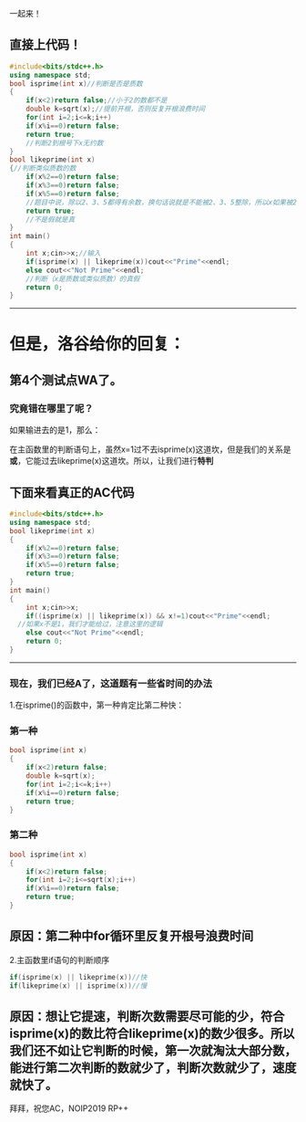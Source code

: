 一起来！

## 直接上代码！

```cpp
#include<bits/stdc++.h>
using namespace std;
bool isprime(int x)//判断是否是质数
{
    if(x<2)return false;//小于2的数都不是
    double k=sqrt(x);//提前开根，否则反复开根浪费时间
    for(int i=2;i<=k;i++)
    if(x%i==0)return false;
    return true;
    //判断2到根号下x无约数
}
bool likeprime(int x)
{//判断类似质数的数
    if(x%2==0)return false;
    if(x%3==0)return false;
    if(x%5==0)return false;
    //题目中说，除以2、3、5都得有余数，换句话说就是不能被2、3、5整除，所以x如果被2、3、5整除，直接拜拜
    return true;
    //不是假就是真
}
int main()
{
    int x;cin>>x;//输入
    if(isprime(x) || likeprime(x))cout<<"Prime"<<endl;
    else cout<<"Not Prime"<<endl;
    //判断（x是质数或类似质数）的真假
    return 0;
}
```
-------------
# 但是，洛谷给你的回复：
## 第4个测试点WA了。
### 究竟错在哪里了呢？
如果输进去的是1，那么：

在主函数里的判断语句上，虽然x=1过不去isprime(x)这道坎，但是我们的关系是**或**，它能过去likeprime(x)这道坎。所以，让我们进行**特判**

## 下面来看真正的AC代码
```cpp
#include<bits/stdc++.h>
using namespace std;
bool likeprime(int x)
{
    if(x%2==0)return false;
    if(x%3==0)return false;
    if(x%5==0)return false;
    return true;
}
int main()
{
    int x;cin>>x;
    if((isprime(x) || likeprime(x)) && x!=1)cout<<"Prime"<<endl;
  //如果x不是1，我们才能给过，注意这里的逻辑
    else cout<<"Not Prime"<<endl;
    return 0;
}
```
-----------
### 现在，我们已经A了，这道题有一些省时间的办法
1.在isprime()的函数中，第一种肯定比第二种快：
### 第一种
```cpp
bool isprime(int x)
{
    if(x<2)return false;
    double k=sqrt(x);
    for(int i=2;i<=k;i++)
    if(x%i==0)return false;
    return true;
}
```
### 第二种
```cpp
bool isprime(int x)
{
    if(x<2)return false;
    for(int i=2;i<=sqrt(x);i++)
    if(x%i==0)return false;
    return true;
}
```
## 原因：第二种中for循环里反复开根号浪费时间
2.主函数里if语句的判断顺序
```cpp
if(isprime(x) || likeprime(x))//快
if(likeprime(x) || isprime(x))//慢
```
## 原因：想让它提速，判断次数需要尽可能的少，符合isprime(x)的数比符合likeprime(x)的数少很多。所以我们还不如让它判断的时候，第一次就淘汰大部分数，能进行第二次判断的数就少了，判断次数就少了，速度就快了。

 拜拜，祝您AC，NOIP2019 RP++